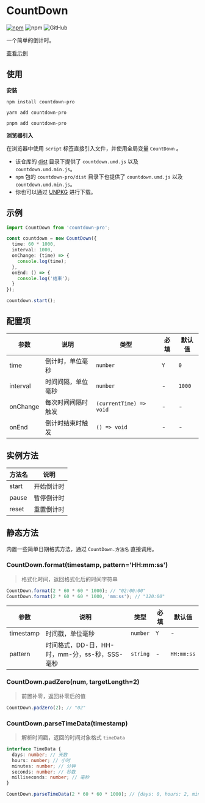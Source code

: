 # CountDown

[![npm][npm]][npm-url] ![npm](https://img.shields.io/npm/dt/countdown-pro) ![GitHub](https://img.shields.io/github/license/caijf/countdown.svg)

一个简单的倒计时。

[查看示例][site]

## 使用

**安装**

```shell
npm install countdown-pro
```

```shell
yarn add countdown-pro
```

```shell
pnpm add countdown-pro
```

**浏览器引入**

在浏览器中使用 `script` 标签直接引入文件，并使用全局变量 `CountDown` 。

- 该仓库的 [dist](https://github.com/caijf/countdown/tree/master/dist) 目录下提供了 `countdown.umd.js` 以及 `countdown.umd.min.js`。
- `npm` 包的 `countdown-pro/dist` 目录下也提供了 `countdown.umd.js` 以及 `countdown.umd.min.js`。
- 你也可以通过 [UNPKG](https://unpkg.com/countdown-pro@latest/dist/) 进行下载。

## 示例

```typescript
import CountDown from 'countdown-pro';

const countdown = new CountDown({
  time: 60 * 1000,
  interval: 1000,
  onChange: (time) => {
    console.log(time);
  },
  onEnd: () => {
    console.log('结束');
  }
});

countdown.start();
```

## 配置项

| 参数     | 说明               | 类型                    | 必填 | 默认值 |
| -------- | ------------------ | ----------------------- | ---- | ------ |
| time     | 倒计时，单位毫秒   | `number`                | `Y`  | `0`    |
| interval | 时间间隔，单位毫秒 | `number`                | -    | `1000` |
| onChange | 每次时间间隔时触发 | `(currentTime) => void` | -    | -      |
| onEnd    | 倒计时结束时触发   | `() => void`            | -    | -      |

## 实例方法

| 方法名 | 说明       |
| ------ | ---------- |
| start  | 开始倒计时 |
| pause  | 暂停倒计时 |
| reset  | 重置倒计时 |

## 静态方法

内置一些简单日期格式方法，通过 `CountDown.方法名` 直接调用。

### CountDown.format(timestamp, pattern='HH:mm:ss')

> 格式化时间，返回格式化后的时间字符串

```javascript
CountDown.format(2 * 60 * 60 * 1000); // "02:00:00"
CountDown.format(2 * 60 * 60 * 1000, 'mm:ss'); // "120:00"
```

| 参数      | 说明                                           | 类型     | 必填 | 默认值     |
| --------- | ---------------------------------------------- | -------- | ---- | ---------- |
| timestamp | 时间戳，单位毫秒                               | `number` | `Y`  | -          |
| pattern   | 时间格式，DD-日，HH-时，mm-分，ss-秒，SSS-毫秒 | `string` | -    | `HH:mm:ss` |

### CountDown.padZero(num, targetLength=2)

> 前置补零，返回补零后的值

```javascript
CountDown.padZero(2); // "02"
```

### CountDown.parseTimeData(timestamp)

> 解析时间戳，返回的时间对象格式 `timeData`

```typescript
interface TimeData {
  days: number; // 天数
  hours: number; // 小时
  minutes: number; // 分钟
  seconds: number; // 秒数
  milliseconds: number; // 毫秒
}
```

```javascript
CountDown.parseTimeData(2 * 60 * 60 * 1000); // {days: 0, hours: 2, minutes: 0, seconds: 0, milliseconds: 0}
```

[site]: https://caijf.github.io/countdown/examples/
[npm]: https://img.shields.io/npm/v/countdown-pro.svg
[npm-url]: https://npmjs.com/package/countdown-pro
